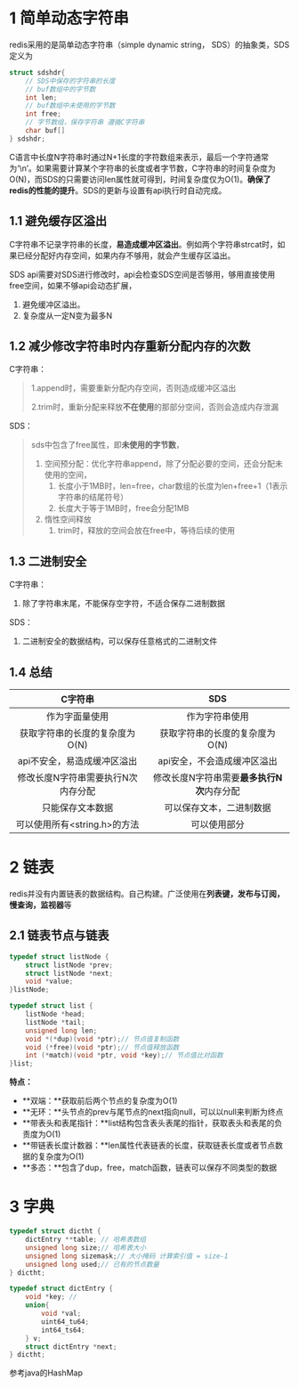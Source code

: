 # 1 简单动态字符串

redis采用的是简单动态字符串（simple dynamic string， SDS）的抽象类，SDS定义为

```c
struct sdshdr{
    // SDS中保存的字符串的长度
    // buf数组中的字节数
    int len;
    // buf数组中未使用的字节数
    int free;
    // 字节数组，保存字符串 遵循C字符串
    char buf[]
} sdshdr;
```

C语言中长度N字符串时通过N+1长度的字符数组来表示，最后一个字符通常为‘\n’。如果需要计算某个字符串的长度或者字节数，C字符串的时间复杂度为O(N)，而SDS的只需要访问len属性就可得到，时间复杂度仅为O(1)。**确保了redis的性能的提升**。SDS的更新与设置有api执行时自动完成。

## 1.1 避免缓存区溢出

C字符串不记录字符串的长度，**易造成缓冲区溢出**。例如两个字符串strcat时，如果已经分配好内存空间，如果内存不够用，就会产生缓存区溢出。

SDS api需要对SDS进行修改时，api会检查SDS空间是否够用，够用直接使用free空间，如果不够api会动态扩展，

1. 避免缓冲区溢出。
2. 复杂度从一定N变为最多N

## 1.2 减少修改字符串时内存重新分配内存的次数

C字符串：

> 1.append时，需要重新分配内存空间，否则造成缓冲区溢出
>
> 2.trim时，重新分配来释放**不在使用**的那部分空间，否则会造成内存泄漏

SDS：

> sds中包含了free属性，即**未使用的字节数**，
>
> 1. 空间预分配：优化字符串append，除了分配必要的空间，还会分配未使用的空间，
>    1. 长度小于1MB时，len=free，char数组的长度为len+free+1（1表示字符串的结尾符号）
>    2. 长度大于等于1MB时，free会分配1MB
> 2. 惰性空间释放
>    1. trim时，释放的空间会放在free中，等待后续的使用

## 1.3 二进制安全

C字符串：

1. 除了字符串末尾，不能保存空字符，不适合保存二进制数据

SDS：

1. 二进制安全的数据结构，可以保存任意格式的二进制文件 

## 1.4 总结

|              C字符串               |                    SDS                     |
| :--------------------------------: | :----------------------------------------: |
|           作为字面量使用           |               作为字符串使用               |
|   获取字符串的长度的复杂度为O(N)   |       获取字符串的长度的复杂度为O(N)       |
|    api不安全，易造成缓冲区溢出     |        api安全，不会造成缓冲区溢出         |
| 修改长度N字符串需要执行N次内存分配 | 修改长度N字符串需要**最多执行N次**内存分配 |
|          只能保存文本数据          |          可以保存文本，二进制数据          |
|    可以使用所有<string.h>的方法    |                可以使用部分                |

# 2 链表

redis并没有内置链表的数据结构。自己构建。广泛使用在**列表键，发布与订阅，慢查询，监视器**等

## 2.1 链表节点与链表

```c
typedef struct listNode {
    struct listNode *prev;
    struct listNode *next;
    void *value;
}listNode;
```

```c
typedef struct list {
    listNode *head;
    listNode *tail;
    unsigned long len;
    void *(*dup)(void *ptr);// 节点值复制函数
    void (*free)(void *ptr);// 节点值释放函数
    int (*match)(void *ptr, void *key);// 节点值比对函数
}list;
```

**特点：**

- **双端：**获取前后两个节点的复杂度为O(1)
- **无环：**头节点的prev与尾节点的next指向null，可以以null来判断为终点
- **带表头和表尾指针：**list结构包含表头表尾的指针，获取表头和表尾的负责度为O(1)
- **带链表长度计数器：**len属性代表链表的长度，获取链表长度或者节点数据的复杂度为O(1)
- **多态：**包含了dup，free，match函数，链表可以保存不同类型的数据

# 3 字典

```c++
typedef struct dictht {
    dictEntry **table; // 哈希表数组
    unsigned long size;// 哈希表大小
    unsigned long sizemask;// 大小掩码 计算索引值 = size-1
    unsigned long used;// 已有的节点数量
} dictht;
```

```c++
typedef struct dictEntry {
    void *key; // 
	union{
        void *val;
        uint64_tu64;
        int64_ts64;
    } v;
    struct dictEntry *next;
} dictht;
```

参考java的HashMap
















